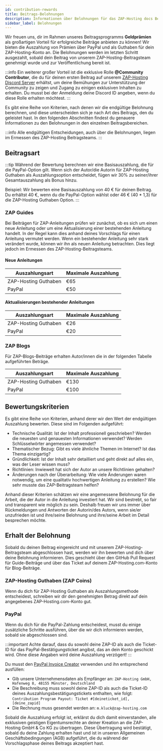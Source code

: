 ```yaml
---
id: contribution-rewards
title: Beitrags-Belohnungen
description: Informationen über Belohnungen für das ZAP-Hosting docs Beitragsprogramm - ZAP-Hosting.com Dokumentation
sidebar_label: Belohnungen
---
```


Wir freuen uns, dir im Rahmen unseres Beitragsprogramms **Geldprämien** als großartigen Vorteil für erfolgreiche Beiträge anbieten zu können! Wir bieten die Auszahlung von Prämien über PayPal und als Guthaben für dein ZAP-Hosting-Konto an. Die Belohnungen werden im letzten Schritt ausgezahlt, sobald dein Beitrag von unserem ZAP-Hosting-Beitragsteam genehmigt wurde und zur Veröffentlichung bereit ist.

:::info
Ein weiterer großer Vorteil ist die exklusive Rolle **@Community Contributor**, die du für deinen ersten Beitrag auf unserem [ZAP-Hosting Discord Server](https://discord.com/invite/zaphosting) erhältst, um deine Bemühungen zur Unterstützung der Community zu zeigen und Zugang zu einigen exklusiven Inhalten zu erhalten. Du musst bei der Anmeldung deine Discord ID angeben, wenn du diese Rolle erhalten möchtest.
:::

Es gibt eine Reihe von Kriterien, nach denen wir die endgültige Belohnung berechnen, und diese unterscheiden sich je nach Art des Beitrags, den du geleistet hast. In den folgenden Abschnitten findest du genauere Informationen zu den Belohnungen in den einzelnen Beitragsbereichen.

:::info
Alle endgültigen Entscheidungen, auch über die Belohnungen, liegen im Ermessen des ZAP-Hosting Beitragsteams.
:::

## Beitragsart

:::tip
Während der Bewertung berechnen wir eine Basisauszahlung, die für die PayPal-Option gilt. Wenn sich der Autor/die Autorin für ZAP-Hosting Guthaben als Auszahlungsoption entscheidet, fügen wir 30% zu seiner/ihrer Gesamtauszahlung als Bonus hinzu.

Beispiel: Wir bewerten eine Basisauszahlung von 40 € für deinen Beitrag. Du erhältst 40 €, wenn du die PayPal-Option wählst oder 46 € (40 * 1,3) für die ZAP-Hosting Guthaben Option.
:::

### ZAP Guides

Bei Beiträgen für ZAP-Anleitungen prüfen wir zunächst, ob es sich um einen neue Anleitung oder um eine Aktualisierung einer bestehenden Anleitung handelt. In der Regel kann dies anhand deines Vorschlags für einen Anleitung vermutet werden. Wenn ein bestehender Anleitung sehr stark verändert wurde, können wir ihn als neuen Anleitung betrachten. Dies liegt jedoch im Ermessen des ZAP-Hosting-Beitragsteams.

#### Neue Anleitungen
| Auszahlungsart     | Maximale Auszahlung |
| ------------------ | ------------------- |
| ZAP-Hosting Guthaben | €65                 |
| PayPal             | €50                 |

#### Aktualisierungen bestehender Anleitungen
| Auszahlungsart     | Maximale Auszahlung |
| ------------------ | ------------------- |
| ZAP-Hosting Guthaben | €26                 |
| PayPal             | €20                 |

### ZAP Blogs

Für ZAP-Blogs-Beiträge erhalten Autor/innen die in der folgenden Tabelle aufgeführten Beträge.

| Auszahlungsart     | Maximale Auszahlung |
| ------------------ | ------------------- |
| ZAP-Hosting Guthaben | €130                |
| PayPal             | €100                |

## Bewertungskriterien

Es gibt eine Reihe von Kriterien, anhand derer wir den Wert der endgültigen Auszahlung bewerten. Diese sind im Folgenden aufgeführt:
- Technische Qualität: Ist der Inhalt professionell geschrieben? Werden die neuesten und genauesten Informationen verwendet? Werden Schlüsselwörter angemessen verwendet?
- Thematischer Bezug: Gibt es viele ähnliche Themen im Internet? Ist das Thema einzigartig?
- Gründlichkeit: Ist der Inhalt sehr detailliert und geht direkt auf alles ein, was der Leser wissen muss?
- Richtlinien: Inwieweit hat sich der Autor an unsere Richtlinien gehalten?
- Änderungen nach der Überarbeitung: Wie viele Änderungen waren notwendig, um eine qualitativ hochwertigen Anleitung zu erstellen? Wie sehr musste das ZAP-Beitragsteam helfen?

Anhand dieser Kriterien schätzen wir eine angemessene Belohnung für die Arbeit, die der Autor in die Anleitung investiert hat. Wir sind bestrebt, so fair und transparent wie möglich zu sein. Deshalb freuen wir uns immer über Rückmeldungen und Antworten der Autorin/des Autors, wenn sie/er unzufrieden ist und ihre/seine Belohnung und ihre/seine Arbeit im Detail besprechen möchte.

## Erhalt der Belohnung

Sobald du deinen Beitrag eingereicht und mit unserem ZAP-Hosting-Beitragsteam abgeschlossen hast, werden wir ihn bewerten und dich über deine Belohnung informieren. Dies geschieht über den GitHub Pull Request für Guide-Beiträge und über das Ticket auf deinem ZAP-Hosting.com-Konto für Blog-Beiträge.

### ZAP-Hosting Guthaben (ZAP Coins)

Wenn du dich für ZAP-Hosting Guthaben als Auszahlungsmethode entscheidest, schreiben wir dir den genehmigten Betrag direkt auf dein angegebenes ZAP-Hosting.com-Konto gut.

### PayPal
Wenn du dich für die PayPal-Zahlung entscheidest, musst du einige zusätzliche Schritte ausführen, über die wir dich informieren werden, sobald sie abgeschlossen sind.

:::important
Achte darauf, dass du sowohl deine ZAP-ID als auch die Ticket-ID für das PayPal-Bestätigungsticket angibst, das an dein Konto geschickt wird. Ohne diese Angaben wird deine Auszahlung verzögert!
:::

Du musst den [PayPal Invoice Creator](https://www.paypal.com/invoice/create?fromWidget=newuser) verwenden und ihn entsprechend ausfüllen:

- Gib unsere Unternehmensdaten als Empfänger an: `ZAP-Hosting GmbH, Hafenweg 8, 48155 Münster, Deutschland`
- Die Beschreibung muss sowohl deine ZAP-ID als auch die Ticket-ID deines Auszahlungsbestätigungstickets enthalten, wie folgt: `Contribution Program Payout: Ticket #[deineticket_id], [deine_zapid]`
- Die Rechnung muss gesendet werden an: `m.kluck@zap-hosting.com`

Sobald die Auszahlung erfolgt ist, erklärst du dich damit einverstanden, alle exklusiven geistigen Eigentumsrechte an deiner Kreation an die ZAP-Hosting GmbH & Co KG zu übertragen. Diese Übertragung wird bestätigt, sobald du deine Zahlung erhalten hast und ist in unseren Allgemeinen Geschäftsbedingungen (AGB) aufgeführt, die du während der Vorschlagsphase deines Beitrags akzeptiert hast.
